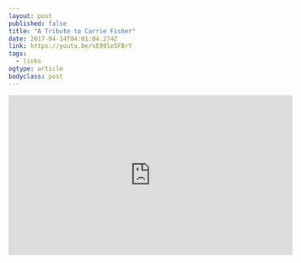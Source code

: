 ```yaml
---
layout: post 
published: false 
title: "A Tribute to Carrie Fisher" 
date: 2017-04-14T04:01:04.274Z 
link: https://youtu.be/sE99le5FBrY 
tags:
  - links
ogtype: article 
bodyclass: post 
---
```


<iframe width="560" height="315" src="https://www.youtube.com/embed/sE99le5FBrY" frameborder="0" allowfullscreen></iframe